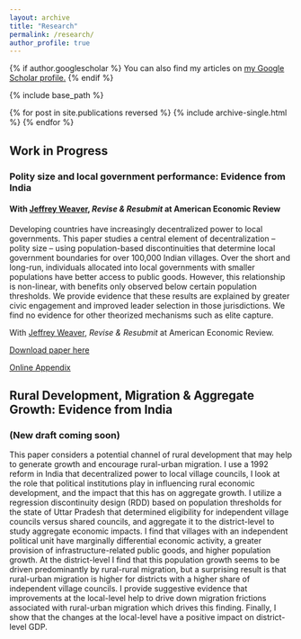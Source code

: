 ```yaml
---
layout: archive
title: "Research"
permalink: /research/
author_profile: true
---
```


{% if author.googlescholar %}
  You can also find my articles on <u><a href="{{author.googlescholar}}">my Google Scholar profile</a>.</u>
{% endif %}

{% include base_path %} 

{% for post in site.publications reversed %}
  {% include archive-single.html %}
{% endfor %}

## Work in Progress

### Polity size and local government performance: Evidence from India 

#### With [Jeffrey Weaver](https://www.jeff-weaver.com), *Revise & Resubmit* at American Economic Review 

Developing countries have increasingly decentralized power to local governments. This
paper studies a central element of decentralization – polity size – using population-based
discontinuities that determine local government boundaries for over 100,000 Indian
villages. Over the short and long-run, individuals allocated into local governments
with smaller populations have better access to public goods. However, this relationship
is non-linear, with benefits only observed below certain population thresholds. We
provide evidence that these results are explained by greater civic engagement and improved
leader selection in those jurisdictions. We find no evidence for other theorized
mechanisms such as elite capture. 

With [Jeffrey Weaver](https://www.jeff-weaver.com), *Revise & Resubmit* at American Economic Review. 

[Download paper here](https://www.dropbox.com/s/re5mn4tv5jgq1t0/UP_decentralization_small.pdf?dl=0)

[Online Appendix](https://www.dropbox.com/s/kkppgs8vm80wqc0/online_appendix.pdf?dl=0)



## Rural Development, Migration & Aggregate Growth: Evidence from India

### (New draft coming soon)

This paper considers a potential channel of rural development that may help to generate growth and encourage rural-urban migration. I use a 1992 reform in India that decentralized power to local village councils, I look at the role that political institutions play in influencing rural economic development, and the impact that this has on aggregate growth. I utilize a regression discontinuity design (RDD) based on population thresholds
for the state of Uttar Pradesh that determined eligibility for independent village councils versus shared councils, and aggregate it to the district-level to study aggregate economic impacts. I find that villages
with an independent political unit have marginally differential economic activity, a greater provision of infrastructure-related public goods, and higher population growth. At the district-level I find that this
population growth seems to be driven predominantly by rural-rural migration, but a surprising result is that rural-urban migration is higher for districts with a higher share of independent village councils. I
provide suggestive evidence that improvements at the local-level help to drive down migration frictions associated with rural-urban migration which drives this finding. Finally, I show that the changes at the
local-level have a positive impact on district-level GDP.
